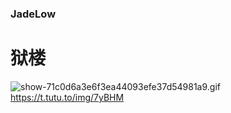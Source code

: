 ### JadeLow
# 狱楼
![show-71c0d6a3e6f3ea44093efe37d54981a9.gif](https://t.tutu.to/img/7yBHM)
https://t.tutu.to/img/7yBHM
